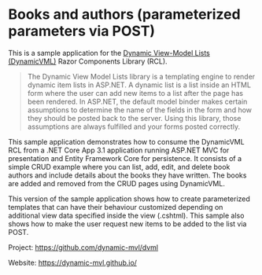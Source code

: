 # Books and authors (parameterized parameters via POST)

This is a sample application for the [Dynamic View-Model Lists (DynamicVML)](https://dynamic-mvl.github.io/) Razor Components Library (RCL).

> The Dynamic View Model Lists library is a templating engine to render dynamic item lists in ASP.NET. 
> A dynamic list is a list inside an HTML form where the user can add new items to a list after the page
> has been rendered. In ASP.NET, the default model binder makes certain assumptions to determine the name
> of the fields in the form and how they should be posted back to the server. Using this library, those
> assumptions are always fulfilled and your forms posted correctly.

This sample application demonstrates how to consume the DynamicVML RCL from a .NET Core App 3.1
application running ASP.NET MVC for presentation and Entity Framework Core for persistence. It
consists of a simple CRUD example where you can list, add, edit, and delete book authors and
include details about the books they have written. The books are added and removed from the
CRUD pages using DynamicVML.

This version of the sample application shows how to create parameterized templates that can have
their behaviour customized depending on additional view data specified inside the view (.cshtml).
This sample also shows how to make the user request new items to be added to the list via POST.


Project: https://github.com/dynamic-mvl/dvml

Website: https://dynamic-mvl.github.io/
